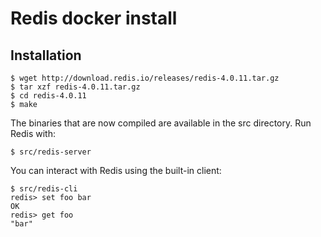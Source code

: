 # Redis docker install


## Installation

```
$ wget http://download.redis.io/releases/redis-4.0.11.tar.gz
$ tar xzf redis-4.0.11.tar.gz
$ cd redis-4.0.11
$ make
```

The binaries that are now compiled are available in the src directory. Run Redis with:
```
$ src/redis-server
```

You can interact with Redis using the built-in client:
```
$ src/redis-cli
redis> set foo bar
OK
redis> get foo
"bar"
```
